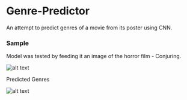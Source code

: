# Genre-Predictor
An attempt to predict genres of a movie from its poster using CNN. 


### Sample
Model was tested by feeding it an image of the horror film - Conjuring. 

![alt text](https://user-images.githubusercontent.com/44777563/71594701-e0503980-2b30-11ea-8b2b-a2f8a945f3f4.png)



Predicted Genres

![alt text](https://user-images.githubusercontent.com/44777563/71594674-c57dc500-2b30-11ea-9c33-e1149570f656.png)


